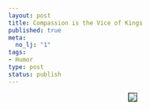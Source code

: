 ```yaml
--- 
layout: post
title: Compassion is the Vice of Kings
published: true
meta: 
  no_lj: "1"
tags: 
- Humor
type: post
status: publish
---
```

<center><img src="http://www.arcanology.com/images/isuck.jpg" border="1" /></center>
